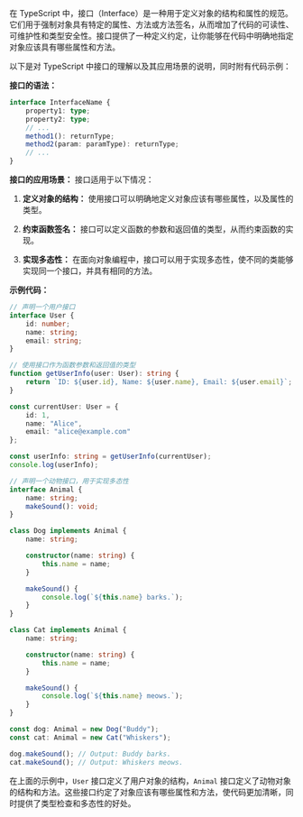 在 TypeScript 中，接口（Interface）是一种用于定义对象的结构和属性的规范。它们用于强制对象具有特定的属性、方法或方法签名，从而增加了代码的可读性、可维护性和类型安全性。接口提供了一种定义约定，让你能够在代码中明确地指定对象应该具有哪些属性和方法。

以下是对 TypeScript 中接口的理解以及其应用场景的说明，同时附有代码示例：

**接口的语法：**
```typescript
interface InterfaceName {
    property1: type;
    property2: type;
    // ...
    method1(): returnType;
    method2(param: paramType): returnType;
    // ...
}
```

**接口的应用场景：**
接口适用于以下情况：

1. **定义对象的结构：** 使用接口可以明确地定义对象应该有哪些属性，以及属性的类型。

2. **约束函数签名：** 接口可以定义函数的参数和返回值的类型，从而约束函数的实现。

3. **实现多态性：** 在面向对象编程中，接口可以用于实现多态性，使不同的类能够实现同一个接口，并具有相同的方法。

**示例代码：**

```typescript
// 声明一个用户接口
interface User {
    id: number;
    name: string;
    email: string;
}

// 使用接口作为函数参数和返回值的类型
function getUserInfo(user: User): string {
    return `ID: ${user.id}, Name: ${user.name}, Email: ${user.email}`;
}

const currentUser: User = {
    id: 1,
    name: "Alice",
    email: "alice@example.com"
};

const userInfo: string = getUserInfo(currentUser);
console.log(userInfo);

// 声明一个动物接口，用于实现多态性
interface Animal {
    name: string;
    makeSound(): void;
}

class Dog implements Animal {
    name: string;

    constructor(name: string) {
        this.name = name;
    }

    makeSound() {
        console.log(`${this.name} barks.`);
    }
}

class Cat implements Animal {
    name: string;

    constructor(name: string) {
        this.name = name;
    }

    makeSound() {
        console.log(`${this.name} meows.`);
    }
}

const dog: Animal = new Dog("Buddy");
const cat: Animal = new Cat("Whiskers");

dog.makeSound(); // Output: Buddy barks.
cat.makeSound(); // Output: Whiskers meows.
```

在上面的示例中，`User` 接口定义了用户对象的结构，`Animal` 接口定义了动物对象的结构和方法。这些接口约定了对象应该有哪些属性和方法，使代码更加清晰，同时提供了类型检查和多态性的好处。